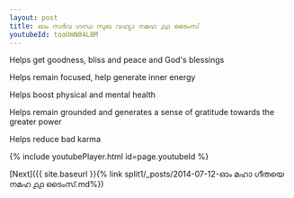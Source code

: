 ```yaml
---
layout: post
title: ഓം സർവ ഗന്ധ സുഖ വഹ്യാ നമഹ ൧൧ ടൈംസ്
youtubeId: toaUmN04L8M
---
```

 
 
Helps get goodness, bliss and peace and God's blessings
 
Helps remain focused, help generate inner energy 
 
Helps boost physical and mental health 
 
Helps remain grounded and generates a sense of gratitude towards the greater power 
 
Helps reduce bad karma
 
 
 
 


{% include youtubePlayer.html id=page.youtubeId %}
 
[Next]({{ site.baseurl }}{% link  split1/_posts/2014-07-12-ഓം മഹാ ഗീതയെ നമഹ ൧൧ ടൈംസ്.md%})
 
